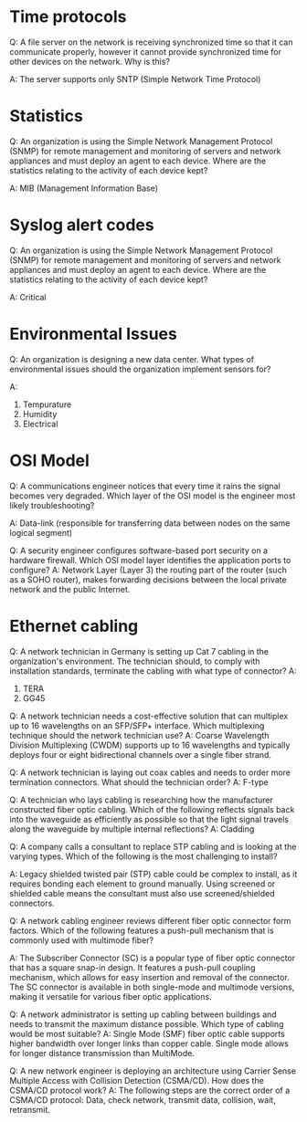 
# Time protocols
Q: A file server on the network is receiving synchronized time so that it can communicate properly, however it cannot provide synchronized time for other devices on the network. Why is this?

A: The server supports only SNTP (Simple Network Time Protocol)


# Statistics
Q: An organization is using the Simple Network Management Protocol (SNMP) for remote management and monitoring of servers and network appliances and must deploy an agent to each device.
Where are the statistics relating to the activity of each device kept?

A:
MIB (Management Information Base)



# Syslog alert codes
Q:
An organization is using the Simple Network Management Protocol (SNMP) for remote management and monitoring of servers and network appliances and must deploy an agent to each device. Where are the statistics relating to the activity of each device kept?

A:
Critical


# Environmental Issues

Q: An organization is designing a new data center. What types of environmental issues should the organization implement sensors for?

A:
1. Tempurature
2. Humidity
3. Electrical


# OSI Model

Q: A communications engineer notices that every time it rains the signal becomes very degraded. Which layer of the OSI model is the engineer most likely troubleshooting?

A: Data-link (responsible for transferring data between nodes on the same logical segment)

Q: A security engineer configures software-based port security on a hardware firewall. Which OSI model layer identifies the application ports to configure?
A: Network Layer (Layer 3) the routing part of the router (such as a SOHO router), makes forwarding decisions between the local private network and the public Internet.

# Ethernet cabling

Q: A network technician in Germany is setting up Cat 7 cabling in the organization's environment. The technician should, to comply with installation standards, terminate the cabling with what type of connector?
A:
1. TERA
2. GG45

Q: A network technician needs a cost-effective solution that can multiplex up to 16 wavelengths on an SFP/SFP+ interface. Which multiplexing technique should the network technician use?
A: Coarse Wavelength Division Multiplexing (CWDM) supports up to 16 wavelengths and typically deploys four or eight bidirectional channels over a single fiber strand.

Q: A network technician is laying out coax cables and needs to order more termination connectors. What should the technician order?
A: F-type

Q: A technician who lays cabling is researching how the manufacturer constructed fiber optic cabling. Which of the following reflects signals back into the waveguide as efficiently as possible so that the light
signal travels along the waveguide by multiple internal reflections?
A: Cladding

Q: A company calls a consultant to replace STP cabling and is looking at the varying types. Which of the following is the most challenging to install?

A: Legacy shielded twisted pair (STP) cable could be complex to install, as it requires bonding each element to ground manually. Using screened or shielded cable means the consultant must also use screened/shielded connectors. 

Q: A network cabling engineer reviews different fiber optic connector form factors. Which of the following features a push-pull mechanism that is commonly used with multimode fiber?

A: The Subscriber Connector (SC) is a popular type of fiber optic connector that has a square snap-in design. 
It features a push-pull coupling mechanism, which allows for easy insertion and removal of the connector. 
The SC connector is available in both single-mode and multimode versions, making it versatile for various fiber optic applications.

Q: A network administrator is setting up cabling between buildings and needs to transmit the maximum distance possible. Which type of cabling would be most suitable?
A: Single Mode (SMF) fiber optic cable supports higher bandwidth over longer links than copper cable. Single mode allows for longer distance transmission than MultiMode.

Q: A new network engineer is deploying an architecture using Carrier Sense Multiple Access with Collision Detection (CSMA/CD). How does the CSMA/CD protocol work?
A: The following steps are the correct order of a CSMA/CD protocol: Data, check network, transmit data, collision, wait, retransmit.
